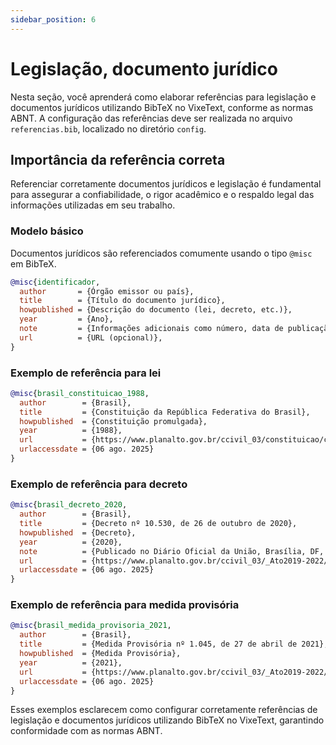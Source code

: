 ```yaml
---
sidebar_position: 6
---
```


# Legislação, documento jurídico

Nesta seção, você aprenderá como elaborar referências para legislação e documentos jurídicos utilizando BibTeX no VixeText, conforme as normas ABNT. A configuração das referências deve ser realizada no arquivo `referencias.bib`, localizado no diretório `config`.

## Importância da referência correta

Referenciar corretamente documentos jurídicos e legislação é fundamental para assegurar a confiabilidade, o rigor acadêmico e o respaldo legal das informações utilizadas em seu trabalho.

### Modelo básico

Documentos jurídicos são referenciados comumente usando o tipo `@misc` em BibTeX.

```bibtex
@misc{identificador,
  author       = {Órgão emissor ou país},
  title        = {Título do documento jurídico},
  howpublished = {Descrição do documento (lei, decreto, etc.)},
  year         = {Ano},
  note         = {Informações adicionais como número, data de publicação ou detalhes relevantes},
  url          = {URL (opcional)},
}
```

### Exemplo de referência para lei

```bibtex
@misc{brasil_constituicao_1988,
  author        = {Brasil},
  title         = {Constituição da República Federativa do Brasil},
  howpublished  = {Constituição promulgada},
  year          = {1988},
  url           = {https://www.planalto.gov.br/ccivil_03/constituicao/constituicao.htm},
  urlaccessdate = {06 ago. 2025}
}
```

### Exemplo de referência para decreto

```bibtex
@misc{brasil_decreto_2020,
  author        = {Brasil},
  title         = {Decreto nº 10.530, de 26 de outubro de 2020},
  howpublished  = {Decreto},
  year          = {2020},
  note          = {Publicado no Diário Oficial da União, Brasília, DF, 27 out. 2020},
  url           = {https://www.planalto.gov.br/ccivil_03/_Ato2019-2022/2020/Decreto/D10530.htm},
  urlaccessdate = {06 ago. 2025}
}
```

### Exemplo de referência para medida provisória

```bibtex
@misc{brasil_medida_provisoria_2021,
  author        = {Brasil},
  title         = {Medida Provisória nº 1.045, de 27 de abril de 2021},
  howpublished  = {Medida Provisória},
  year          = {2021},
  url           = {https://www.planalto.gov.br/ccivil_03/_Ato2019-2022/2021/Mpv/mpv1045.htm},
  urlaccessdate = {06 ago. 2025}
}
```

Esses exemplos esclarecem como configurar corretamente referências de legislação e documentos jurídicos utilizando BibTeX no VixeText, garantindo conformidade com as normas ABNT.
